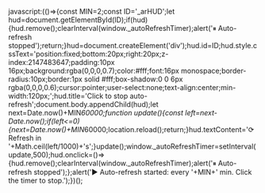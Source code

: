 javascript:(()=>{const MIN=2;const ID='_arHUD';let hud=document.getElementById(ID);if(hud){hud.remove();clearInterval(window._autoRefreshTimer);alert('⏸ Auto-refresh stopped');return;}hud=document.createElement('div');hud.id=ID;hud.style.cssText='position:fixed;bottom:20px;right:20px;z-index:2147483647;padding:10px 16px;background:rgba(0,0,0,0.7);color:#fff;font:16px monospace;border-radius:10px;border:1px solid #fff;box-shadow:0 0 6px rgba(0,0,0,0.6);cursor:pointer;user-select:none;text-align:center;min-width:120px;';hud.title='Click to stop auto-refresh';document.body.appendChild(hud);let next=Date.now()+MIN*60000;function update(){const left=next-Date.now();if(left<=0){next=Date.now()+MIN*60000;location.reload();return;}hud.textContent='⟳ Refresh in '+Math.ceil(left/1000)+'s';}update();window._autoRefreshTimer=setInterval(update,500);hud.onclick=()=>{hud.remove();clearInterval(window._autoRefreshTimer);alert('⏸ Auto-refresh stopped');};alert('▶ Auto-refresh started: every '+MIN+' min. Click the timer to stop.');})();
